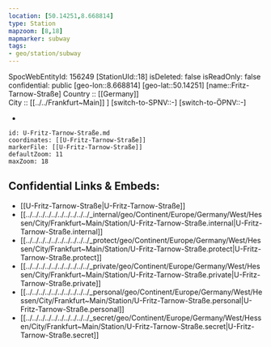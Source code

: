```yaml
---
location: [50.14251,8.668814] 
type: Station 
mapzoom: [8,18] 
mapmarker: subway 
tags:
- geo/station/subway
---
```

SpocWebEntityId: 156249
[StationUId::18] 
isDeleted: false
isReadOnly: false
confidential: public
[geo-lon::8.668814] 
[geo-lat::50.14251] 
[name::Fritz-Tarnow-Straße] 
Country :: [[Germany]]  
City :: [[../../Frankfurt~Main]] ] 
[switch-to-SPNV::-] 
[switch-to-ÖPNV::-] 

-

```leaflet
id: U-Fritz-Tarnow-Straße.md
coordinates: [[U-Fritz-Tarnow-Straße]] 
markerFile: [[U-Fritz-Tarnow-Straße]] 
defaultZoom: 11 
maxZoom: 18
```


## Confidential Links & Embeds: 
- [[U-Fritz-Tarnow-Straße|U-Fritz-Tarnow-Straße]] 
- [[../../../../../../../../../../_internal/geo/Continent/Europe/Germany/West/Hessen/City/Frankfurt~Main/Station/U-Fritz-Tarnow-Straße.internal|U-Fritz-Tarnow-Straße.internal]] 
- [[../../../../../../../../../../_protect/geo/Continent/Europe/Germany/West/Hessen/City/Frankfurt~Main/Station/U-Fritz-Tarnow-Straße.protect|U-Fritz-Tarnow-Straße.protect]] 
- [[../../../../../../../../../../_private/geo/Continent/Europe/Germany/West/Hessen/City/Frankfurt~Main/Station/U-Fritz-Tarnow-Straße.private|U-Fritz-Tarnow-Straße.private]] 
- [[../../../../../../../../../../_personal/geo/Continent/Europe/Germany/West/Hessen/City/Frankfurt~Main/Station/U-Fritz-Tarnow-Straße.personal|U-Fritz-Tarnow-Straße.personal]] 
- [[../../../../../../../../../../_secret/geo/Continent/Europe/Germany/West/Hessen/City/Frankfurt~Main/Station/U-Fritz-Tarnow-Straße.secret|U-Fritz-Tarnow-Straße.secret]] 
